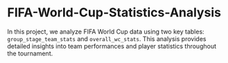 # FIFA-World-Cup-Statistics-Analysis
In this project, we analyze FIFA World Cup data using two key tables: `group_stage_team_stats` and `overall_wc_stats`. This analysis provides detailed insights into team performances and player statistics throughout the tournament.
